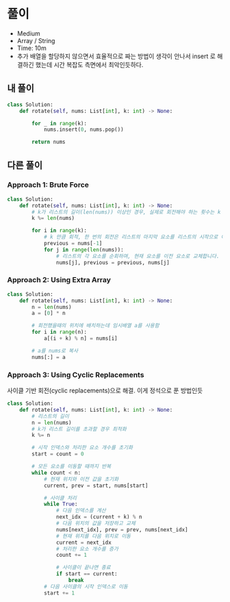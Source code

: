 # 풀이
- Medium
- Array / String
- Time: 10m
- 추가 배열을 할당하지 않으면서 효율적으로 짜는 방법이 생각이 안나서 insert 로 해결하긴 했는데 시간 복잡도 측면에서 최악인듯하다. 

## 내 풀이
```py
class Solution:
    def rotate(self, nums: List[int], k: int) -> None:

        for _ in range(k):
            nums.insert(0, nums.pop())

        return nums
```

## 다른 풀이
### Approach 1: Brute Force
```py
class Solution:
    def rotate(self, nums: List[int], k: int) -> None:
        # k가 리스트의 길이(len(nums)) 이상인 경우, 실제로 회전해야 하는 횟수는 k % len(nums)와 같다
        k %= len(nums)

        for i in range(k):
            # k 만큼 회적, 한 번의 회전은 리스트의 마지막 요소를 리스트의 시작으로 이동시킴
            previous = nums[-1]
            for j in range(len(nums)):
                # 리스트의 각 요소를 순회하며, 현재 요소를 이전 요소로 교체합니다.
                nums[j], previous = previous, nums[j]
```

### Approach 2: Using Extra Array
```py
class Solution:
    def rotate(self, nums: List[int], k: int) -> None:
        n = len(nums)
        a = [0] * n

        # 회전했을때의 위치에 배치하는데 임시배열 a를 사용함
        for i in range(n):
            a[(i + k) % n] = nums[i]

        # a를 nums로 복사
        nums[:] = a
```

### Approach 3: Using Cyclic Replacements
사이클 기반 회전(cyclic replacements)으로 해결. 이게 정석으로 푼 방법인듯
```py
class Solution:
    def rotate(self, nums: List[int], k: int) -> None:
        # 리스트의 길이
        n = len(nums)
        # k가 리스트 길이를 초과할 경우 최적화
        k %= n

        # 시작 인덱스와 처리한 요소 개수를 초기화
        start = count = 0

        # 모든 요소를 이동할 때까지 반복
        while count < n:
            # 현재 위치와 이전 값을 초기화
            current, prev = start, nums[start]

            # 사이클 처리
            while True:
                # 다음 인덱스를 계산
                next_idx = (current + k) % n
                # 다음 위치의 값을 저장하고 교체
                nums[next_idx], prev = prev, nums[next_idx]
                # 현재 위치를 다음 위치로 이동
                current = next_idx
                # 처리한 요소 개수를 증가
                count += 1

                # 사이클이 끝나면 종료
                if start == current:
                    break
            # 다음 사이클의 시작 인덱스로 이동
            start += 1

```
